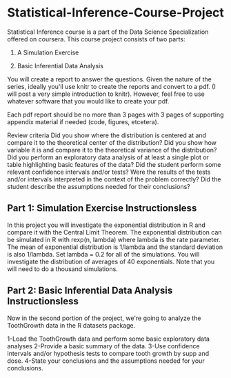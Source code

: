 # Statistical-Inference-Course-Project
Statistical Inference course is a part of the Data Science Specialization offered on coursera. This course project consists of two parts:
&nbsp;

1. A Simulation Exercise
&nbsp;

2. Basic Inferential Data Analysis


You will create a report to answer the questions. Given the nature of the series, ideally you'll use knitr to create the reports and convert to a pdf. (I will post a very simple introduction to knitr). However, feel free to use whatever software that you would like to create your pdf.

Each pdf report should be no more than 3 pages with 3 pages of supporting appendix material if needed (code, figures, etcetera).

Review criteria
Did you show where the distribution is centered at and compare it to the theoretical center of the distribution?
Did you show how variable it is and compare it to the theoretical variance of the distribution?
Did you perform an exploratory data analysis of at least a single plot or table highlighting basic features of the data?
Did the student perform some relevant confidence intervals and/or tests?
Were the results of the tests and/or intervals interpreted in the context of the problem correctly?
Did the student describe the assumptions needed for their conclusions?

## Part 1: Simulation Exercise Instructionsless 

In this project you will investigate the exponential distribution in R and compare it with the Central Limit Theorem.
The exponential distribution can be simulated in R with rexp(n, lambda) where lambda is the rate parameter.
The mean of exponential distribution is 1/lambda and the standard deviation is also 1/lambda. Set lambda = 0.2 for all
of the simulations. You will investigate the distribution of averages of 40 exponentials. Note that you will need to do
a thousand simulations. 


## Part 2: Basic Inferential Data Analysis Instructionsless 
Now in the second portion of the project, we're going to analyze the ToothGrowth data in the R datasets package.

1-Load the ToothGrowth data and perform some basic exploratory data analyses
2-Provide a basic summary of the data.
3-Use confidence intervals and/or hypothesis tests to compare tooth growth by supp and dose.
4-State your conclusions and the assumptions needed for your conclusions.


